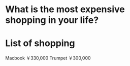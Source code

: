 # What is the most expensive shopping in your life?

# List of shopping
Macbook ￥330,000
Trumpet ￥300,000
